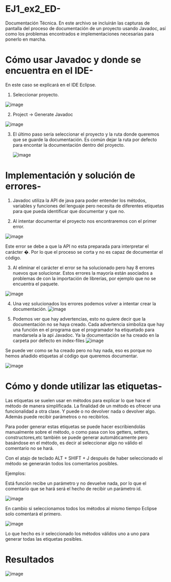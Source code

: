 # EJ1_ex2_ED-
Documentación Técnica.
En este archivo se incluirán las capturas de pantalla del proceso de documentación de un proyecto usando Javadoc, así como los problemas encontrados e implementaciones necesarias para ponerlo en marcha.

# Cómo usar Javadoc y donde se encuentra en el IDE-

En este caso se explicará en el IDE Eclipse.

1. Seleccionar proyecto.

   
![image](https://github.com/user-attachments/assets/141a6d6c-3fd1-4a33-848a-b02eda36f653)



2. Project -> Generate Javadoc

   
![image](https://github.com/user-attachments/assets/3cf46fba-41c5-41fa-a0b8-ffba29d52a81)



3. El último paso sería seleccionar el proyecto y la ruta donde queremos que se guarde la documentación. Es común dejar la ruta por defecto para encontar la documentación dentro del proyecto.
   
   ![image](https://github.com/user-attachments/assets/ac53b511-66e8-4d22-96fd-075b7b21e13d)


# Implementación y solución de errores-

1. Javadoc utiliza la API de java para poder entender los métodos, variables y funciones del lenguaje pero necesita de diferentes etiquetas para que pueda identificar que documentar y que no.

2. Al intentar documentar el proyecto nos encontraremos con el primer error.

   
![image](https://github.com/user-attachments/assets/991fd7fb-e421-4731-8a6a-7fba5c0c5b19)

Este error se debe a que la API no esta preparada para interpretar el carácter �. Por lo que el proceso se corta y no es capaz de documentar el código.



3. Al eliminar el carácter el error se ha solucionado pero hay 8 errores nuevos que solucionar. Estos errores la mayoría están asociados a problemas de con la importación de librerías, por ejemplo que no se encuentra el paquete.

![image](https://github.com/user-attachments/assets/f8352687-c963-4d89-b4e3-8fee3bd3c97d)

4. Una vez solucionados los errores podemos volver a intentar crear la documentación.
![image](https://github.com/user-attachments/assets/c63932f8-6710-4448-baba-3bf8d4993c9c)

5. Podemos ver que hay advertencias, esto no quiere decir que la documentación no se haya creado. Cada advertencia simboliza que hay una función en el programa que el programador ha etiquetado para mandarsela a la api Javadoc.
Ya la documentación se ha creado en la carpeta por defecto en index-files
![image](https://github.com/user-attachments/assets/36540a08-42b6-4252-b6c1-0fb3d3a24048)


Se puede ver como se ha creado pero no hay nada, eso es porque no hemos añadido etiquetas al código que queremos documentar.


![image](https://github.com/user-attachments/assets/64d3275f-2d8d-47fa-b04a-0e03abdaa5f2)


# Cómo y donde utilizar las etiquetas-

Las etiquetas se suelen usar en métodos para explicar lo que hace el método de manera simplificada.
La finalidad de un método es ofrecer una funcionalidad a otra clase.
Y puede o no devolver nada o devolver algo.
Además puede recibir parámetros o no recibirlos.


Para poder generar estas etiquetas se puede hacer escribiendolás manualmente sobre el método, o como pasa con los getters, setters, constructores,etc también se puede generar automáticamente pero basándose en el método, es decir al seleccionar algo no válido el comentario no se hará.

Con el atajo de teclado ALT + SHIFT + J después de haber seleccionado el método se generarán todos los comentarios posibles.


Ejemplos:

Está función recibe un parámetro y no devuelve nada, por lo que el comentario que se hará será el hecho de recibir un parámetro id.

![image](https://github.com/user-attachments/assets/f6ab41ed-1b2c-4216-9e15-ba2bb244965d)


En cambio si seleccionamos todos los métodos al mismo tiempo Eclipse solo comentará el primero.

![image](https://github.com/user-attachments/assets/3b2f90ec-7c82-462c-a32e-cf7eb73fbaf1)



Lo que hecho es ir seleccionado los métodos válidos uno a uno para generar todas las etiquetas posibles.

# Resultados



![image](https://github.com/user-attachments/assets/e9832c6f-42bc-4d35-bb19-322e6cf5b5b9)






